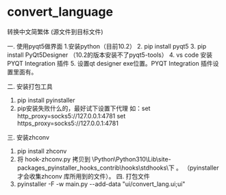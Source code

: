 # convert_language
转换中文简繁体 (源文件到目标文件)

一. 使用pyqt5做界面 
   1.安装python（目前10.2）
   2. pip install pyqt5 
   3. pip install PyQt5Designer （10.2的版本安装不了pyqt5-tools）
   4. vs code 安装 PYQT Integration 插件
   5. 设置qt designer exe位置。PYQT Integration 插件设置里面有。
  
二. 安装打包工具
   1. pip install pyinstaller
   2. pip安装失败什么的，最好试下设置下代理
      如：set http_proxy=socks5://127.0.0.1:4781
          set https_proxy=socks5://127.0.0.1:4781  
          
三. 安装zhconv
   1. pip install zhconv
   2. 将 hook-zhconv.py 拷贝到 \Python\Python310\Lib\site-packages\_pyinstaller_hooks_contrib\hooks\stdhooks\下 。
  （pyinstaller 才会收集zhconv 库所用到的文件）。
四. 打包文件
   1. pyinstaller -F -w main.py --add-data "ui/convert_lang.ui;ui"
